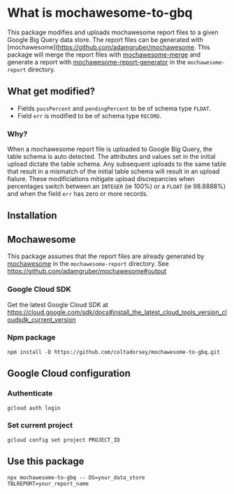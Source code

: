 # What is mochawesome-to-gbq
This package modifies and uploads mochawesome report files to a given Google Big Query data store.
The report files can be generated with [mochawesome](https://github.com/adamgruber/mochawesome.
This package will merge the report files with [mochawesome-merge](https://github.com/Antontelesh/mochawesome-merge) 
and generate a report with [mochawesome-report-generator](https://github.com/adamgruber/mochawesome-report-generator) 
in the `mochawesome-report` directory.

## What get modified?
- Fields `passPercent` and `pendingPercent` to be of schema type `FLOAT`.
- Field `err` is modified to  be of schema type `RECORD`.

### Why?
When a mochawesome report file is uploaded to Google Big Query, the table schema is auto detected. 
The attributes and values set in the initial upload dictate the table schema. 
Any subsequent uploads to the same table that result in a mismatch of the initial table schema will result in an upload fialure. 
These modificiations mitigate upload discrepancies when percentages switch between an `INTEGER` (ie 100%) or a `FLOAT` (ie 98.8888%)
and when the field `err` has zero or more records.

## Installation
## Mochawesome
This package assumes that the report files are already generated by [mochawesome](https://github.com/adamgruber/mochawesome) in the `mochawesome-report` directory. See https://github.com/adamgruber/mochawesome#output

### Google Cloud SDK
Get the latest Google Cloud SDK at https://cloud.google.com/sdk/docs#install_the_latest_cloud_tools_version_cloudsdk_current_version

### Npm package
```
npm install -D https://github.com/coltadorsey/mochawesome-to-gbq.git
```

## Google Cloud configuration
### Authenticate
```
gcloud auth login
```

### Set current project
```
gcloud config set project PROJECT_ID
```

## Use this package
```
npx mochawesome-to-gbq -- DS=your_data_store TBLREPORT=your_report_name
```